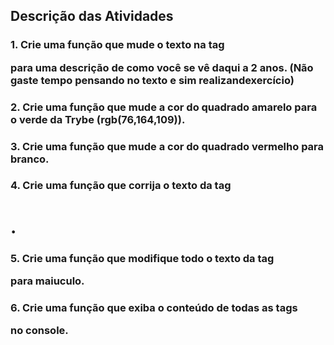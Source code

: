 ## Descrição das Atividades

### 1. Crie uma função que mude o texto na tag <p> para uma descrição de como você se vê daqui a 2 anos. (Não gaste tempo pensando no texto e sim realizandexercício)
### 2. Crie uma função que mude a cor do quadrado amarelo para o verde da Trybe (rgb(76,164,109)).
### 3. Crie uma função que mude a cor do quadrado vermelho para branco.
### 4. Crie uma função que corrija o texto da tag <h1>.
### 5. Crie uma função que modifique todo o texto da tag <p> para maiuculo.
### 6. Crie uma função que exiba o conteúdo de todas as tags <p> no console.
